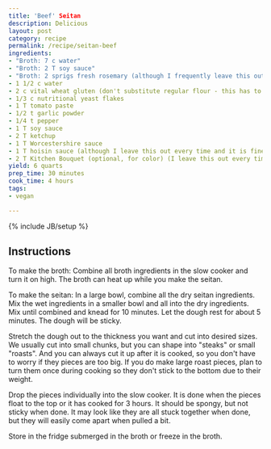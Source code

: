```yaml
---
title: 'Beef' Seitan
description: Delicious 
layout: post
category: recipe
permalink: /recipe/seitan-beef
ingredients:
- "Broth: 7 c water"
- "Broth: 2 T soy sauce"
- "Broth: 2 sprigs fresh rosemary (although I frequently leave this out and it is fine)"
- 1 1/2 c water
- 2 c vital wheat gluten (don't substitute regular flour - this has to be vital wheat gluten to work)
- 1/3 c nutritional yeast flakes
- 1 T tomato paste
- 1/2 t garlic powder
- 1/4 t pepper
- 1 T soy sauce
- 2 T ketchup
- 1 T Worcestershire sauce
- 1 T hoisin sauce (although I leave this out every time and it is fine)
- 2 T Kitchen Bouquet (optional, for color) (I leave this out every time and it is fine)
yield: 6 quarts
prep_time: 30 minutes
cook_time: 4 hours
tags:
- vegan

---
```


{% include JB/setup %}

## Instructions

To make the broth: Combine all broth ingredients in the slow cooker and turn it on high. The broth can heat up while you make the seitan.

To make the seitan: In a large bowl, combine all the dry seitan ingredients. Mix the wet ingredients in a smaller bowl and all into the dry ingredients. Mix until combined and knead for 10 minutes. Let the dough rest for about 5 minutes. The dough will be sticky.

Stretch the dough out to the thickness you want and cut into desired sizes. We usually cut into small chunks, but you can shape into "steaks" or small "roasts". And you can always cut it up after it is cooked, so you don't have to worry if they pieces are too big. If you do make large roast pieces, plan to turn them once during cooking so they don't stick to the bottom due to their weight.

Drop the pieces individually into the slow cooker. It is done when the pieces float to the top or it has cooked for 3 hours. It should be spongy, but not sticky when done. It may look like they are all stuck together when done, but they will easily come apart when pulled a bit.

Store in the fridge submerged in the broth or freeze in the broth.
